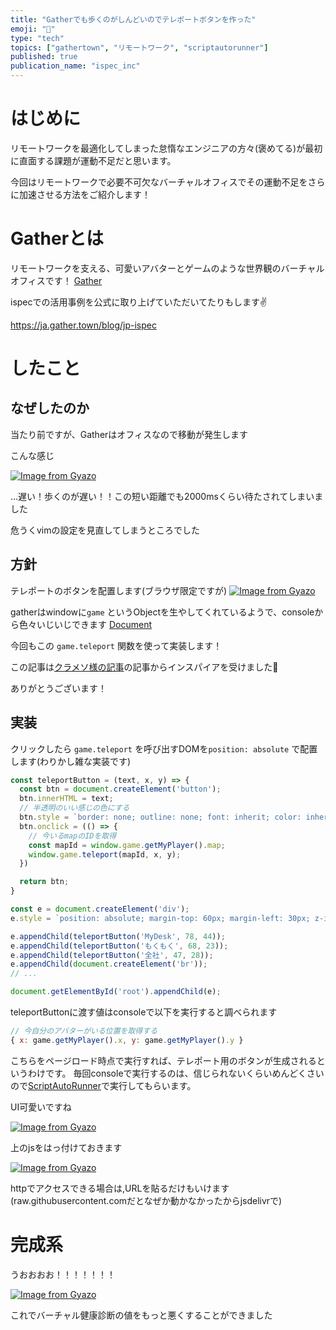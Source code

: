 ```yaml
---
title: "Gatherでも歩くのがしんどいのでテレポートボタンを作った"
emoji: "🏃"
type: "tech"
topics: ["gathertown", "リモートワーク", "scriptautorunner"]
published: true
publication_name: "ispec_inc"
---
```


# はじめに

リモートワークを最適化してしまった怠惰なエンジニアの方々(褒めてる)が最初に直面する課題が運動不足だと思います。

今回はリモートワークで必要不可欠なバーチャルオフィスでその運動不足をさらに加速させる方法をご紹介します！

# Gatherとは
リモートワークを支える、可愛いアバターとゲームのような世界観のバーチャルオフィスです！
[Gather](https://ja.gather.town/features)

ispecでの活用事例を公式に取り上げていただいてたりもします✌️

https://ja.gather.town/blog/jp-ispec

# したこと

## なぜしたのか

当たり前ですが、Gatherはオフィスなので移動が発生します

こんな感じ

[![Image from Gyazo](https://i.gyazo.com/cefb6a275346f1c52f5bb2e83ece8429.gif)](https://gyazo.com/cefb6a275346f1c52f5bb2e83ece8429)

...遅い！歩くのが遅い！！この短い距離でも2000msくらい待たされてしまいました

危うくvimの設定を見直してしまうところでした

## 方針

テレポートのボタンを配置します(ブラウザ限定ですが)
[![Image from Gyazo](https://i.gyazo.com/de5b3dfca6a0d1618cfabb3e0f52b036.png)](https://gyazo.com/de5b3dfca6a0d1618cfabb3e0f52b036)


gatherはwindowに`game` というObjectを生やしてくれているようで、consoleから色々いじいじできます
[Document](http://gather-game-client-docs.s3-website-us-west-2.amazonaws.com/classes/Game.html)

今回もこの `game.teleport` 関数を使って実装します！

この記事は[クラメソ様の記事](https://dev.classmethod.jp/articles/gather-matome-three-api/)の記事からインスパイアを受けました🙏

ありがとうございます！

## 実装

クリックしたら `game.teleport` を呼び出すDOMを`position: absolute` で配置します(わりかし雑な実装です)
```js
const teleportButton = (text, x, y) => {
  const btn = document.createElement('button');
  btn.innerHTML = text;
  // 半透明のいい感じの色にする
  btn.style = `border: none; outline: none; font: inherit; color: inherit; background-color: rgba(51, 51, 51, 0.4); color: #fff; padding: 5px 12px;`
  btn.onclick = (() => {
    // 今いるmapのIDを取得
    const mapId = window.game.getMyPlayer().map;
    window.game.teleport(mapId, x, y);
  })

  return btn;
}

const e = document.createElement('div');
e.style = `position: absolute; margin-top: 60px; margin-left: 30px; z-index: 1;`

e.appendChild(teleportButton('MyDesk', 78, 44));
e.appendChild(teleportButton('もくもく', 68, 23));
e.appendChild(teleportButton('全社', 47, 28));
e.appendChild(document.createElement('br'));
// ...

document.getElementById('root').appendChild(e);
```

teleportButtonに渡す値はconsoleで以下を実行すると調べられます

```js
// 今自分のアバターがいる位置を取得する
{ x: game.getMyPlayer().x, y: game.getMyPlayer().y }
```

こちらをページロード時点で実行すれば、テレポート用のボタンが生成されるというわけです。
毎回consoleで実行するのは、信じられないくらいめんどくさいので[ScriptAutoRunner](https://chrome.google.com/webstore/detail/scriptautorunner/gpgjofmpmjjopcogjgdldidobhmjmdbm?hl=ja)で実行してもらいます。

UI可愛いですね

[![Image from Gyazo](https://i.gyazo.com/1213e26b65a126d558f3f605ef70e73c.png)](https://gyazo.com/1213e26b65a126d558f3f605ef70e73c)


上のjsをはっ付けておきます

[![Image from Gyazo](https://i.gyazo.com/8a17e6b8c2b458e0d43914b1ad803059.png)](https://gyazo.com/8a17e6b8c2b458e0d43914b1ad803059)

httpでアクセスできる場合は,URLを貼るだけもいけます(raw.githubusercontent.comだとなぜか動かなかったからjsdelivrで)

# 完成系

うおおおお！！！！！！！

[![Image from Gyazo](https://i.gyazo.com/80a45b0863dc3390ff6fd23cf58338fb.gif)](https://gyazo.com/80a45b0863dc3390ff6fd23cf58338fb)

これでバーチャル健康診断の値をもっと悪くすることができました
